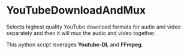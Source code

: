 # YouTubeDownloadAndMux
Selects highest quality YouTube download formats for audio and video separately and then it will mux the audio and video together.  

This python script leverages **Youtube-DL** and **FFmpeg**.  
